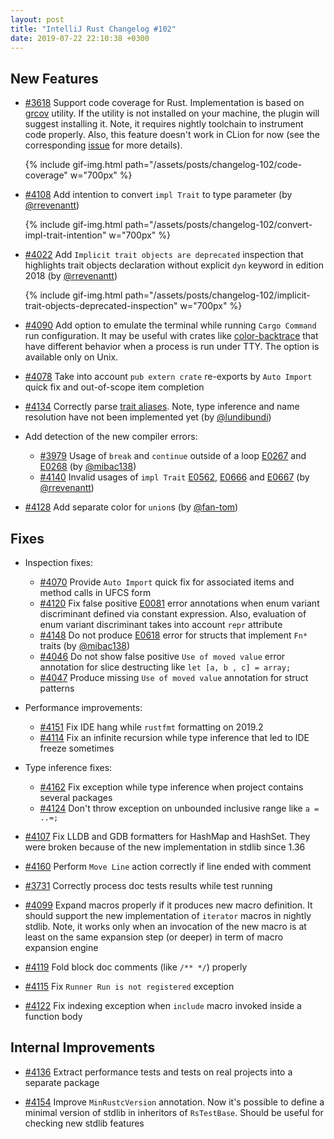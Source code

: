 ```yaml
---
layout: post
title: "IntelliJ Rust Changelog #102"
date: 2019-07-22 22:10:38 +0300
---
```



## New Features

* [#3618] Support code coverage for Rust. Implementation is based on [grcov](https://github.com/mozilla/grcov) utility.
If the utility is not installed on your machine, the plugin will suggest installing it.
Note, it requires nightly toolchain to instrument code properly.
Also, this feature doesn't work in CLion for now (see the corresponding [issue](https://youtrack.jetbrains.com/issue/CPP-9678)
for more details).

  {% include gif-img.html path="/assets/posts/changelog-102/code-coverage" w="700px" %}

* [#4108] Add intention to convert `impl Trait` to type parameter (by [@rrevenantt])

  {% include gif-img.html path="/assets/posts/changelog-102/convert-impl-trait-intention" w="700px" %}

* [#4022] Add `Implicit trait objects are deprecated` inspection that highlights trait objects declaration without explicit `dyn` keyword in edition 2018 (by [@rrevenantt])

  {% include gif-img.html path="/assets/posts/changelog-102/implicit-trait-objects-deprecated-inspection" w="700px" %}

* [#4090] Add option to emulate the terminal while running `Cargo Command` run configuration.
It may be useful with crates like [color-backtrace](https://crates.io/crates/color-backtrace) that have different behavior when a process is run under TTY.
The option is available only on Unix.

* [#4078] Take into account `pub extern crate` re-exports by `Auto Import` quick fix and out-of-scope item completion

* [#4134] Correctly parse [trait aliases](https://github.com/rust-lang/rfcs/blob/master/text/1733-trait-alias.md).
Note, type inference and name resolution have not been implemented yet (by [@lundibundi])

* Add detection of the new compiler errors:
  * [#3979] Usage of `break` and `continue` outside of a loop [E0267](https://doc.rust-lang.org/error-index.html#E0267)
  and [E0268](https://doc.rust-lang.org/error-index.html#E0268) (by [@mibac138])
  * [#4140] Invalid usages of `impl Trait` [E0562](https://doc.rust-lang.org/error-index.html#E0562),
  [E0666](https://doc.rust-lang.org/error-index.html#E0666) and [E0667](https://doc.rust-lang.org/error-index.html#E0667) (by [@rrevenantt])

* [#4128] Add separate color for `union`s (by [@fan-tom])

## Fixes

* Inspection fixes:
    * [#4070] Provide `Auto Import` quick fix for associated items and method calls in UFCS form
    * [#4120] Fix false positive [E0081](https://doc.rust-lang.org/error-index.html#E0081) error annotations when enum variant discriminant defined via constant expression.
    Also, evaluation of enum variant discriminant takes into account `repr` attribute
    * [#4148] Do not produce [E0618](https://doc.rust-lang.org/error-index.html#E0618) error for structs that implement `Fn*` traits (by [@mibac138])
    * [#4046] Do not show false positive `Use of moved value` error annotation for slice destructing like `let [a, b , c] = array;`
    * [#4047] Produce missing `Use of moved value` annotation for struct patterns

* Performance improvements:
    * [#4151] Fix IDE hang while `rustfmt` formatting on 2019.2
    * [#4114] Fix an infinite recursion while type inference that led to IDE freeze sometimes

* Type inference fixes:
    * [#4162] Fix exception while type inference when project contains several packages
    * [#4124] Don't throw exception on unbounded inclusive range like `a = ..=;`

* [#4107] Fix LLDB and GDB formatters for HashMap and HashSet. They were broken because of the new implementation in stdlib since 1.36

* [#4160] Perform `Move Line` action correctly if line ended with comment

* [#3731] Correctly process doc tests results while test running

* [#4099] Expand macros properly if it produces new macro definition. It should support the new implementation of `iterator` macros in nightly stdlib.
Note, it works only when an invocation of the new macro is at least on the same expansion step (or deeper) in term of macro expansion engine

* [#4119] Fold block doc comments (like `/** */`) properly

* [#4115] Fix `Runner Run is not registered` exception

* [#4122] Fix indexing exception when `include` macro invoked inside a function body

## Internal Improvements

* [#4136] Extract performance tests and tests on real projects into a separate package

* [#4154] Improve `MinRustcVersion` annotation. Now it's possible to define a minimal version of stdlib in inheritors of `RsTestBase`.
Should be useful for checking new stdlib features




[@fan-tom]: https://github.com/fan-tom
[@lundibundi]: https://github.com/lundibundi
[@mibac138]: https://github.com/mibac138
[@rrevenantt]: https://github.com/rrevenantt


[#3618]: https://github.com/intellij-rust/intellij-rust/pull/3618
[#3731]: https://github.com/intellij-rust/intellij-rust/pull/3731
[#3979]: https://github.com/intellij-rust/intellij-rust/pull/3979
[#4022]: https://github.com/intellij-rust/intellij-rust/pull/4022
[#4046]: https://github.com/intellij-rust/intellij-rust/pull/4046
[#4047]: https://github.com/intellij-rust/intellij-rust/pull/4047
[#4070]: https://github.com/intellij-rust/intellij-rust/pull/4070
[#4078]: https://github.com/intellij-rust/intellij-rust/pull/4078
[#4090]: https://github.com/intellij-rust/intellij-rust/pull/4090
[#4099]: https://github.com/intellij-rust/intellij-rust/pull/4099
[#4107]: https://github.com/intellij-rust/intellij-rust/pull/4107
[#4108]: https://github.com/intellij-rust/intellij-rust/pull/4108
[#4114]: https://github.com/intellij-rust/intellij-rust/pull/4114
[#4115]: https://github.com/intellij-rust/intellij-rust/pull/4115
[#4119]: https://github.com/intellij-rust/intellij-rust/pull/4119
[#4120]: https://github.com/intellij-rust/intellij-rust/pull/4120
[#4122]: https://github.com/intellij-rust/intellij-rust/pull/4122
[#4124]: https://github.com/intellij-rust/intellij-rust/pull/4124
[#4128]: https://github.com/intellij-rust/intellij-rust/pull/4128
[#4134]: https://github.com/intellij-rust/intellij-rust/pull/4134
[#4136]: https://github.com/intellij-rust/intellij-rust/pull/4136
[#4140]: https://github.com/intellij-rust/intellij-rust/pull/4140
[#4148]: https://github.com/intellij-rust/intellij-rust/pull/4148
[#4151]: https://github.com/intellij-rust/intellij-rust/pull/4151
[#4154]: https://github.com/intellij-rust/intellij-rust/pull/4154
[#4160]: https://github.com/intellij-rust/intellij-rust/pull/4160
[#4162]: https://github.com/intellij-rust/intellij-rust/pull/4162